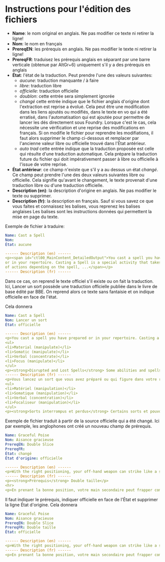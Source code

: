 # Instructions pour l'édition des fichiers

* **Name**: le nom original en anglais. Ne pas modifier ce texte ni retirer la ligne!
* **Nom**: le nom en français
* **PrereqEN**: les prérequis en anglais. Ne pas modifier le texte ni retirer la ligne!
* **PrereqFR**: traduisez les prérequis anglais en séparant par une barre verticale (obtenue par AltGr+6) uniquement s'il y a des prérequis en anglais
* **État**: l'état de la traduction. Peut prendre l'une des valeurs suivantes:
  * *aucune*: traduction manquante / à faire
  * *libre*: traduction libre
  * *officielle*: traduction officielle
  * *doublon*: cette entrée sera simplement ignorée
  * *changé* cette entrée indique que le fichier anglais d'origine dont l'extraction est reprise a évolué. Cela peut être une modification dans les liens ajoutés ou modifiés, dans le texte en vo qui a été erratisé, dans l'automatisation qui est ajoutée pour permettre de lancer les dés directement sous Foundry. Lorsque c'est le cas, cela nécessite une vérification et une reprise des modifications en français. Si on modifie le fichier pour reprendre les modifiations, il faut alors supprimer le champ ci-dessous et remplacer par l'ancienne valeur libre ou officielle trouvé dans l'État antérieur.
  * *auto trad* cette entrée indique que la traduction proposée est celle qui résulte d'une traduction automatique. Cela prépare la traduction future du fichier qui doit impérativement passer à libre ou officielle à l'issue de votre reprise.
* **État antérieur**: ce champ n'existe que s'il y a au dessus un état _changé_. Ce champ peut prendre l'une des deux valeurs suivantes libre ou officielle. Cela signifie qu'avant le changement, le texte provenait d'une traduction libre ou d'une traduction officielle.
* **Description (en)**: la description d'origine en anglais. Ne pas modifier le texte ou supprimer.
* **Description (fr)**: la description en français. Sauf si vous savez ce que vous faites et connaissez les balises, vous reprenez les balises anglaises Les balises sont les instructions données qui permettent la mise en page du texte.

Exemple de fichier à traduire:

```yaml
Name: Cast a Spell
Nom: 
État: aucune

------ Description (en) ------
<p><span id="ctl00_MainContent_DetailedOutput">You cast a spell you have prepared 
or in your repertoire. Casting a Spell is a special activity that takes a variable number 
of actions depending on the spell, ...</span></p>
------ Description (fr) ------

```
Dans ce cas, on reprend le texte officiel s'il existe ou on fait la traduction. 
Ici, Lancer un sort possède une traduction officielle publiée dans le livre de base édité par BBE. On reprend alors ce texte sans fantaisie et on indique officielle en face de l'état.

Cela donnera 
```yaml
Name: Cast a Spell
Nom: Lancer un sort
État: officielle

------ Description (en) ------
<p>You cast a spell you have prepared or in your repertoire. Casting a Spell is a special activity that takes a variable number of actions depending on the spell, as listed in each spell's stat block. As soon as the spellcasting actions are complete, the spell effect occurs.
<ul>
<li>Material (manipulate)</li>
<li>Somatic (manipulate)</li>
<li>Verbal (concentrate)</li>
<li>Focus (manipulate)</li>
</ul>
<p><strong>Disrupted and Lost Spells</strong> Some abilities and spells can disrupt a spell, causing it to have no effect and be lost. When you lose a spell, you've already expended the spell slot, spent the spell's costs and actions, and used the Cast a Spell activity. If a spell is disrupted during a <a class="entity-link" draggable="true" data-pack="pf2e.actionspf2e" data-id="3f5DMFu8fPiqHpRg"> Sustain a Spell</a> action, the spell immediately ends. The full rules for disrupting actions appear on page 462.</p>
------ Description (fr) ------
<p>Vous lancez un sort que vous avez préparé ou qui figure dans votre répertoire. Lancer un sort est une activité spéciale qui demande un nombre d’actions variable en fonction du sort. Ce nombre figure dans le bloc de statistiques de chaque sort. L’effet du sort se produit dès que les actions d’incantation sont accomplies. </p>
<ul>
<li>Matériel (manipulation)</li>
<li>Somatique (manipulation)</li>
<li>Verbal (concentration)</li>
<li>Focaliseur (manipulation)</li>
</ul>
<p><strong>Sorts interrompus et perdus</strong> Certains sorts et pouvoirs permettent d’interrompre un sort, qui est alors perdu et n’a aucun effet. Quand vous perdez un sort, vous avez déjà dépensé son emplacement de sort, son coût et ses actions et déjà utilisé l’activité Lancer un sort. Si un sort est interrompu lors de l’action <a class="entity-link" draggable="true" data-pack="pf2e.actionspf2e" data-id="3f5DMFu8fPiqHpRg">Maintenir un sort</a>, alors ce sort se termine de suite. Vous pouvez consulter les règles complètes concernant les actions d’interruption.</p>

```


Exemple de fichier traduit à partir de la source officielle qui a été changé. Ici par exemple, les anglophones ont créé un nouveau champ de prérequis.

```yaml
Name: Graceful Poise
Nom: Aisance gracieuse
PrereqEN: Double Slice
PrereqFR: 
État: changé
État d'origine: officielle

------ Description (en) ------
<p>With the right positioning, your off-hand weapon can strike like a scorpion's stinger. While you are in this stance, if you make your second Strike from Double Slice with an agile weapon, Double Slice counts as one attack when calculating your multiple attack penalty.</p>
------ Description (fr) ------
<p><strong>Prérequis</strong> Double taille</p>
<hr>
<p>En prenant la bonne position, votre main secondaire peut frapper comme le fait un scorpion avec son dard. Tant que vous gardez cette posture, si vous effectuez votre deuxième Frappe grâce à Double taille avec une arme agile, la Double taille compte comme une attaque dans le calcul de votre malus d’attaques multiples.</p>
```

Il faut indiquer le prérequis, indiquer officielle en face de l'État et supprimer la ligne État d'origine. Cela donnera
```yaml
Name: Graceful Poise
Nom: Aisance gracieuse
PrereqEN: Double Slice
PrereqFR: Double taille
État: officielle

------ Description (en) ------
<p>With the right positioning, your off-hand weapon can strike like a scorpion's stinger. While you are in this stance, if you make your second Strike from Double Slice with an agile weapon, Double Slice counts as one attack when calculating your multiple attack penalty.</p>
------ Description (fr) ------
<p>En prenant la bonne position, votre main secondaire peut frapper comme le fait un scorpion avec son dard. Tant que vous gardez cette posture, si vous effectuez votre deuxième Frappe grâce à Double taille avec une arme agile, la Double taille compte comme une attaque dans le calcul de votre malus d’attaques multiples.</p>
```
